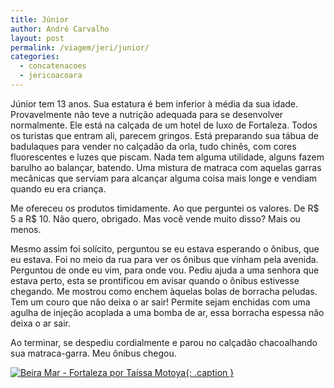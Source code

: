 ```yaml
---
title: Júnior
author: André Carvalho
layout: post
permalink: /viagem/jeri/junior/
categories:
  - concatenacoes
  - jericoacoara
---
```


Júnior tem 13 anos. Sua estatura é bem inferior à média da sua idade.
Provavelmente não teve a nutrição adequada para se desenvolver normalmente. Ele
está na calçada de um hotel de luxo de Fortaleza. Todos os turistas que entram
ali, parecem gringos. Está preparando sua tábua de badulaques para vender no
calçadão da orla, tudo chinês, com cores fluorescentes e luzes que piscam. Nada
tem alguma utilidade, alguns fazem barulho ao balançar, batendo. Uma mistura de
matraca com aquelas garras mecânicas que serviam para alcançar alguma coisa
mais longe e vendiam quando eu era criança.

Me ofereceu os produtos timidamente. Ao que perguntei os valores. De R$ 5 a
R$ 10. Não quero, obrigado. Mas você vende muito disso? Mais ou menos.

Mesmo assim foi solícito, perguntou se eu estava esperando o ônibus, que eu
estava. Foi no meio da rua para ver os ônibus que vinham pela avenida.
Perguntou de onde eu vim, para onde vou. Pediu ajuda a uma senhora que estava
perto, esta se prontificou em avisar quando o ônibus estivesse chegando. Me
mostrou como enchem àquelas bolas de borracha peludas. Tem um couro que não
deixa o ar sair! Permite sejam enchidas com uma agulha de injeção acoplada a
uma bomba de ar, essa borracha espessa não deixa o ar sair.

Ao terminar, se despediu cordialmente e parou no calçadão chacoalhando sua
matraca-garra. Meu ônibus chegou.

[![Beira Mar - Fortaleza por Taíssa Motoya](https://farm4.staticflickr.com/3393/3535320053_3b0ea15a70_z.jpg){: .caption }](https://www.flickr.com/photos/tamotoya/3535320053)
